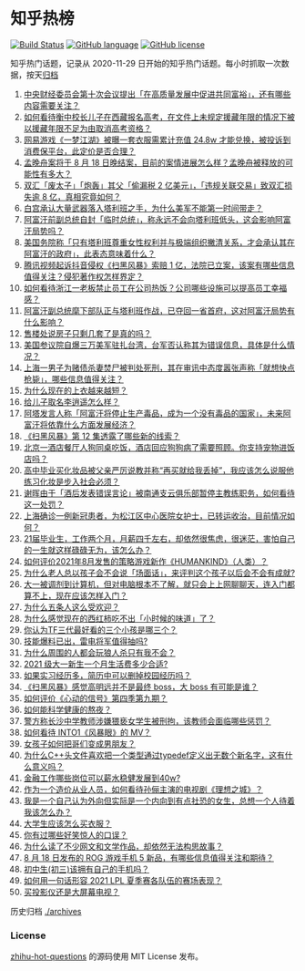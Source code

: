 # 知乎热榜
[![Build Status](https://github.com/ToWeLong/zhihu-hot-questions/workflows/CI/badge.svg)](https://github.com/ToWeLong/zhihu-hot-questions/actions)
[![GitHub language](https://img.shields.io/badge/language-golang-orange.svg)](https://golang.org/)
[![GitHub license](https://img.shields.io/github/license/ToWeLong/zhihu-hot-questions)](https://github.com/ToWeLong/zhihu-hot-questions/blob/main/LICENSE)

知乎热门话题，记录从 2020-11-29 日开始的知乎热门话题。每小时抓取一次数据，按天[归档](./archives)

<!-- BEGIN -->

1. [中央财经委员会第十次会议提出「在高质量发展中促进共同富裕」，还有哪些内容需要关注？](https://www.zhihu.com/question/480575874)
1. [如何看待衡中校长儿子在西藏报名高考，在文件上未规定援藏年限的情况下被以援藏年限不足为由取消高考资格？](https://www.zhihu.com/question/480751828)
1. [网易游戏《一梦江湖》被曝一套衣服需累计充值 24.8w 才能兑换，被投诉到消费保平台，此定价是否合理？](https://www.zhihu.com/question/479528984)
1. [孟晚舟案将于 8 月 18 日晚结案，目前的案情进展怎么样？孟晚舟被释放的可能性有多大？](https://www.zhihu.com/question/480680421)
1. [双汇「废太子」「炮轰」其父「偷漏税 2 亿美元」，「违规关联交易」致双汇损失逾 8 亿，真相究竟如何？](https://www.zhihu.com/question/480658364)
1. [白宫承认大量武器落入塔利班之手，为什么美军不能第一时间带走？](https://www.zhihu.com/question/480627719)
1. [阿富汗前副总统自封「临时总统」，称永远不会向塔利班低头，这会影响阿富汗局势吗？](https://www.zhihu.com/question/480583290)
1. [美国务院称「只有塔利班尊重女性权利并与极端组织撇清关系，才会承认其在阿富汗的政府」，此表态意味着什么？](https://www.zhihu.com/question/480351379)
1. [腾讯视频起诉抖音侵权《扫黑风暴》索赔 1 亿，法院已立案，该案有哪些信息值得关注？侵犯著作权怎样界定？](https://www.zhihu.com/question/480617076)
1. [如何看待浙江一老板禁止员工在公司热饭？公司哪些设施可以提高员工幸福感？](https://www.zhihu.com/question/480698173)
1. [阿富汗副总统麾下部队正与塔利班作战，已夺回一省首府，这对阿富汗局势有什么影响？](https://www.zhihu.com/question/480559834)
1. [售楼处说房子只剩几套了是真的吗？](https://www.zhihu.com/question/460961867)
1. [美国参议院自爆三万美军驻扎台湾，台军否认称其为错误信息，具体是什么情况？](https://www.zhihu.com/question/480411970)
1. [上海一男子为赌债杀妻焚尸被判处死刑，其在审讯中态度嚣张声称「就想快点枪毙」，哪些信息值得关注？](https://www.zhihu.com/question/480574652)
1. [为什么现在的上衣越来越短？](https://www.zhihu.com/question/467103986)
1. [给儿子取名李逍遥怎么样？](https://www.zhihu.com/question/473619773)
1. [阿塔发言人称「阿富汗将停止生产毒品，成为一个没有毒品的国家」，未来阿富汗将依靠什么方面发展经济？](https://www.zhihu.com/question/480614268)
1. [《扫黑风暴》第 12 集透露了哪些新的线索？](https://www.zhihu.com/question/480508915)
1. [北京一酒店餐厅人狗同桌吃饭，酒店回应狗狗病了需要照顾。你支持宠物进饭店吗？](https://www.zhihu.com/question/480473618)
1. [高中毕业买化妆品被父亲严厉说教并称“再买就给我丢掉”，我应该怎么说服他练习化妆是步入社会必须？](https://www.zhihu.com/question/479283237)
1. [谢晖由于「酒后发表错误言论」被南通支云俱乐部暂停主教练职务，如何看待这一处罚？](https://www.zhihu.com/question/480720733)
1. [上海确诊一例新冠患者，为松江区中心医院女护士，已转运收治，目前情况如何？](https://www.zhihu.com/question/480732617)
1. [21届毕业生，工作两个月，月薪四千左右，却依然很焦虑，很迷茫，害怕自己的一生就这样碌碌无为，该怎么办？](https://www.zhihu.com/question/479263543)
1. [如何评价2021年8月发售的策略游戏新作《HUMANKIND》（人类）？](https://www.zhihu.com/question/383497512)
1. [为什么老人总以孩子会不会说「场面话」，来评判这个孩子以后会不会有成就?](https://www.zhihu.com/question/477260086)
1. [大一被调剂到计算机，但对电脑根本不了解，就只会上上网聊聊天，连入门都算不上，现在应该怎样入门？](https://www.zhihu.com/question/479300955)
1. [为什么五条人这么受欢迎？](https://www.zhihu.com/question/415839670)
1. [为什么感觉现在的西红柿吃不出「小时候的味道」了？](https://www.zhihu.com/question/480348021)
1. [你认为TF三代最好看的三个小孩是哪三个？](https://www.zhihu.com/question/476575291)
1. [技能爆料已出，雷电将军值得抽吗?](https://www.zhihu.com/question/474777228)
1. [为什么周围的人都会玩狼人杀只有我不会？](https://www.zhihu.com/question/462199710)
1. [2021 级大一新生一个月生活费多少合适?](https://www.zhihu.com/question/475121390)
1. [如果实习经历多，简历中可以删掉校园经历吗？](https://www.zhihu.com/question/479964871)
1. [《扫黑风暴》感觉高明远并不是最终 boss，大 boss 有可能是谁？](https://www.zhihu.com/question/478983291)
1. [如何评价《心动的信号》第四季第九期？](https://www.zhihu.com/question/480743458)
1. [如何能科学健康的熬夜？](https://www.zhihu.com/question/20696646)
1. [警方称长沙中学教师涉嫌猥亵女学生被刑拘，该教师会面临哪些惩罚？](https://www.zhihu.com/question/480594714)
1. [如何看待 INTO1《风暴眼》的 MV？](https://www.zhihu.com/question/480364409)
1. [女孩子如何把哥们变成男朋友？](https://www.zhihu.com/question/334849966)
1. [为什么C++头文件喜欢把一个类型通过typedef定义出无数个新名字，这有什么意义吗？](https://www.zhihu.com/question/480012376)
1. [金融工作哪些岗位可以薪水稳健发展到40w?](https://www.zhihu.com/question/455694393)
1. [作为一个造价从业人员，如何看待孙俪主演的电视剧《理想之城》？](https://www.zhihu.com/question/479377414)
1. [我是一个自己认为外向但实际是一个内向到有点社恐的女生，总想一个人待着我该怎么办？](https://www.zhihu.com/question/480535136)
1. [大学生应该怎么买衣服？](https://www.zhihu.com/question/37957482)
1. [你有过哪些好笑惊人的口误？](https://www.zhihu.com/question/62821567)
1. [为什么读了不少网文和文学作品，却依然无法构思故事？](https://www.zhihu.com/question/480637612)
1. [8 月 18 日发布的 ROG 游戏手机 5 新品，有哪些信息值得关注和期待？](https://www.zhihu.com/question/478985925)
1. [初中生(初三)该拥有自己的手机吗？](https://www.zhihu.com/question/479805561)
1. [如何用一句话形容 2021 LPL 夏季赛各队伍的赛场表现？](https://www.zhihu.com/question/477286099)
1. [买投影仪还是大屏幕电视？](https://www.zhihu.com/question/22925179)

<!-- END -->

历史归档 [./archives](./archives)


### License
[zhihu-hot-questions](https://github.com/towelong/zhihu-hot-questions) 的源码使用 MIT License 发布。